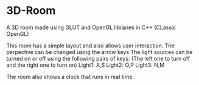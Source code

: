 # 3D-Room
A 3D room made using GLUT and OpenGL libraries in C++ (CLassic OpenGL)

This room has a simple layout and also allows user interaction.
The perpective can be changed using the arrow keys
The light sources can be turned on or off using the following pairs of keys:
(The left one to turn off and the right one to turn on)
Light1: A,S
Light2: O,P
Light3: N,M

The room also shows a clock that runs in real time. 
